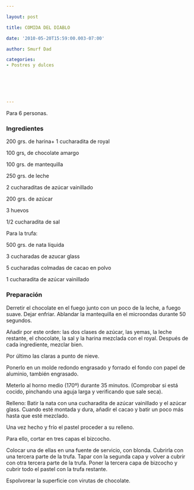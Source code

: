 ```yaml
---

layout: post

title: COMIDA DEL DIABLO

date: '2010-05-20T15:59:00.003-07:00'

author: Smurf Dad

categories:
- Postres y dulces






---
```


Para 6 personas.

<h3>Ingredientes</h3>

200 grs. de harina+ 1 cucharadita de royal

100 grs, de chocolate amargo

100 grs. de mantequilla

250 grs. de leche

2 cucharaditas de azúcar vainillado

200 grs. de azúcar

3 huevos

1/2 cucharadita de sal

Para la trufa:

500 grs. de nata líquida

3 cucharadas de azucar glass

5 cucharadas colmadas de cacao en polvo

1 cucharadita de azúcar vainillado

<h3>Preparación</h3>

Derretir el chocolate en el fuego junto con un poco de la leche, a fuego suave. Dejar enfriar. Ablandar la mantequilla en el microondas durante 50 segundos.

Añadir por este orden: las dos clases de azúcar, las yemas, la leche restante, el chocolate, la sal y la harina mezclada con el royal. Después de cada ingrediente, mezclar bien.

Por último las claras a punto de nieve.

Ponerlo en un molde redondo engrasado y forrado el fondo con papel de aluminio, también engrasado.

Meterlo al horno medio (170&ordm;) durante 35 minutos. (Comprobar si está cocido, pinchando una aguja larga y verificando que sale seca).

Relleno: Batir la nata con una cucharadita de azúcar vainillado y el azúcar glass. Cuando esté montada y dura, añadir el cacao y batir un poco más hasta que esté mezclado.

Una vez hecho y frío el pastel proceder a su relleno.

Para ello, cortar en tres capas el bizcocho.

Colocar una de ellas en una fuente de servicio, con blonda. Cubrirla con una tercera parte de la trufa. Tapar con la segunda capa y volver a cubrir con otra tercera parte de la trufa. Poner la tercera capa de bizcocho y cubrir todo el pastel con la trufa restante.

Espolvorear la superficie con virutas de chocolate.


